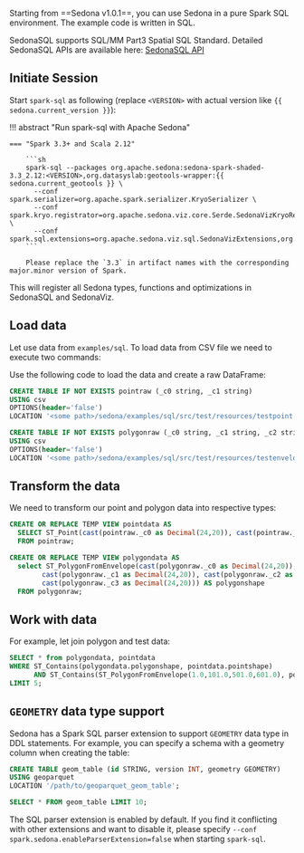 <!--
 Licensed to the Apache Software Foundation (ASF) under one
 or more contributor license agreements.  See the NOTICE file
 distributed with this work for additional information
 regarding copyright ownership.  The ASF licenses this file
 to you under the Apache License, Version 2.0 (the
 "License"); you may not use this file except in compliance
 with the License.  You may obtain a copy of the License at

   http://www.apache.org/licenses/LICENSE-2.0

 Unless required by applicable law or agreed to in writing,
 software distributed under the License is distributed on an
 "AS IS" BASIS, WITHOUT WARRANTIES OR CONDITIONS OF ANY
 KIND, either express or implied.  See the License for the
 specific language governing permissions and limitations
 under the License.
 -->

Starting from ==Sedona v1.0.1==, you can use Sedona in a pure Spark SQL environment. The example code is written in SQL.

SedonaSQL supports SQL/MM Part3 Spatial SQL Standard. Detailed SedonaSQL APIs are available here: [SedonaSQL API](../api/sql/Overview.md)

## Initiate Session

Start `spark-sql` as following (replace `<VERSION>` with actual version like `{{ sedona.current_version }}`):

!!! abstract "Run spark-sql with Apache Sedona"

    === "Spark 3.3+ and Scala 2.12"

        ```sh
        spark-sql --packages org.apache.sedona:sedona-spark-shaded-3.3_2.12:<VERSION>,org.datasyslab:geotools-wrapper:{{ sedona.current_geotools }} \
          --conf spark.serializer=org.apache.spark.serializer.KryoSerializer \
          --conf spark.kryo.registrator=org.apache.sedona.viz.core.Serde.SedonaVizKryoRegistrator \
          --conf spark.sql.extensions=org.apache.sedona.viz.sql.SedonaVizExtensions,org.apache.sedona.sql.SedonaSqlExtensions
        ```

        Please replace the `3.3` in artifact names with the corresponding major.minor version of Spark.

This will register all Sedona types, functions and optimizations in SedonaSQL and SedonaViz.

## Load data

Let use data from `examples/sql`. To load data from CSV file we need to execute two commands:

Use the following code to load the data and create a raw DataFrame:

```sql
CREATE TABLE IF NOT EXISTS pointraw (_c0 string, _c1 string)
USING csv
OPTIONS(header='false')
LOCATION '<some path>/sedona/examples/sql/src/test/resources/testpoint.csv';

CREATE TABLE IF NOT EXISTS polygonraw (_c0 string, _c1 string, _c2 string, _c3 string)
USING csv
OPTIONS(header='false')
LOCATION '<some path>/sedona/examples/sql/src/test/resources/testenvelope.csv';

```

## Transform the data

We need to transform our point and polygon data into respective types:

```sql
CREATE OR REPLACE TEMP VIEW pointdata AS
  SELECT ST_Point(cast(pointraw._c0 as Decimal(24,20)), cast(pointraw._c1 as Decimal(24,20))) AS pointshape
  FROM pointraw;

CREATE OR REPLACE TEMP VIEW polygondata AS
  select ST_PolygonFromEnvelope(cast(polygonraw._c0 as Decimal(24,20)),
        cast(polygonraw._c1 as Decimal(24,20)), cast(polygonraw._c2 as Decimal(24,20)),
        cast(polygonraw._c3 as Decimal(24,20))) AS polygonshape
  FROM polygonraw;
```

## Work with data

For example, let join polygon and test data:

```sql
SELECT * from polygondata, pointdata
WHERE ST_Contains(polygondata.polygonshape, pointdata.pointshape)
      AND ST_Contains(ST_PolygonFromEnvelope(1.0,101.0,501.0,601.0), polygondata.polygonshape)
LIMIT 5;
```

## `GEOMETRY` data type support

Sedona has a Spark SQL parser extension to support `GEOMETRY` data type in DDL statements. For example, you can specify a schema with a geometry column when creating the table:

```sql
CREATE TABLE geom_table (id STRING, version INT, geometry GEOMETRY)
USING geoparquet
LOCATION '/path/to/geoparquet_geom_table';

SELECT * FROM geom_table LIMIT 10;
```

The SQL parser extension is enabled by default. If you find it conflicting with other extensions and want to disable it,
please specify `--conf spark.sedona.enableParserExtension=false` when starting `spark-sql`.
